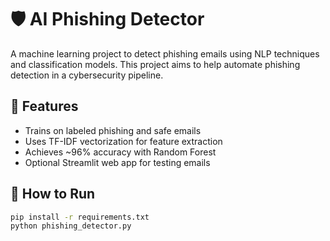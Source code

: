 
# 🛡️ AI Phishing Detector

A machine learning project to detect phishing emails using NLP techniques and classification models. This project aims to help automate phishing detection in a cybersecurity pipeline.

## 📌 Features
- Trains on labeled phishing and safe emails
- Uses TF-IDF vectorization for feature extraction
- Achieves ~96% accuracy with Random Forest
- Optional Streamlit web app for testing emails

## 🚀 How to Run

```bash
pip install -r requirements.txt
python phishing_detector.py

